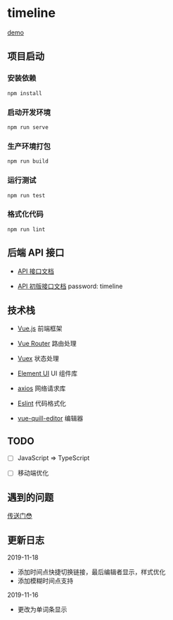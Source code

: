 # timeline

[demo](http://internet.timeline.hfzhang.wang/)



## 项目启动

### 安装依赖
```
npm install
```

### 启动开发环境
```
npm run serve
```

### 生产环境打包
```
npm run build
```

### 运行测试
```
npm run test
```

### 格式化代码
```
npm run lint
```



## 后端 API 接口

- [API 接口文档](https://www.eolinker.com/#/share/index?shareCode=RsqC2F)

- [API 初版接口文档](https://www.eolinker.com/#/share/project/api/?groupID=-1&shareCode=SejBfm)
  password: timeline



## 技术栈

- [Vue.js](https://vuejs.org/) 前端框架
- [Vue Router](https://router.vuejs.org/) 路由处理
- [Vuex](https://vuex.vuejs.org/) 状态处理
- [Element UI](https://element.eleme.cn/#/zh-CN) UI 组件库
- [axios](https://github.com/axios/axios) 网络请求库
- [Eslint](https://eslint.org/) 代码格式化

- [vue-quill-editor](https://github.com/surmon-china/vue-quill-editor) 编辑器



## TODO

- [ ] JavaScript => TypeScript
- [ ] 移动端优化


## 遇到的问题
[传送门:flushed:](./docs/questions.md)


## 更新日志
2019-11-18

- 添加时间点快捷切换链接，最后编辑者显示，样式优化
- 添加模糊时间点支持

2019-11-16

- 更改为单词条显示